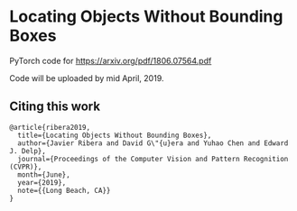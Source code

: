# Locating Objects Without Bounding Boxes
PyTorch code for https://arxiv.org/pdf/1806.07564.pdf

Code will be uploaded by mid April, 2019.

## Citing this work
```
@article{ribera2019,
  title={Locating Objects Without Bounding Boxes},
  author={Javier Ribera and David G\"{u}era and Yuhao Chen and Edward J. Delp},
  journal={Proceedings of the Computer Vision and Pattern Recognition (CVPR)},
  month={June},
  year={2019},
  note={{Long Beach, CA}}
}
```


